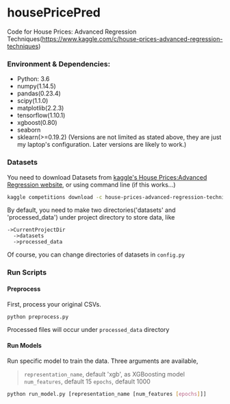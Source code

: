 # housePricePred

Code for House Prices: Advanced Regression Techniques(https://www.kaggle.com/c/house-prices-advanced-regression-techniques)

### Environment & Dependencies:

* Python: 3.6
* numpy(1.14.5)
* pandas(0.23.4)
* scipy(1.1.0)
* matplotlib(2.2.3)
* tensorflow(1.10.1)
* xgboost(0.80)
* seaborn
* sklearn(>=0.19.2)
(Versions are not limited as stated above, they are just my laptop's configuration. Later versions are likely to work.)


### Datasets
You need to download Datasets from [kaggle's House Prices:Advanced Regression website](https://www.kaggle.com/c/house-prices-advanced-regression-techniques/data),
or using command line (if this works...)
```Bash
kaggle competitions download -c house-prices-advanced-regression-techniques
```

By default, you need to make two directories('datasets' and 'processed_data') under project directory to store data, like
```
->CurrentProjectDir
  ->datasets
  ->processed_data
```

Of course, you can change directories of datasets in `config.py`

### Run Scripts

#### Preprocess
First, process your original CSVs.
```Bash
python preprocess.py
```
Processed files will occur under `processed_data` directory

#### Run Models
Run specific model to train the data.
Three arguments are available,
>`representation_name`, default 'xgb', as XGBoosting model
>`num_features`, default 15
>`epochs`, default 1000

```Bash
python run_model.py [representation_name [num_features [epochs]]]
```
